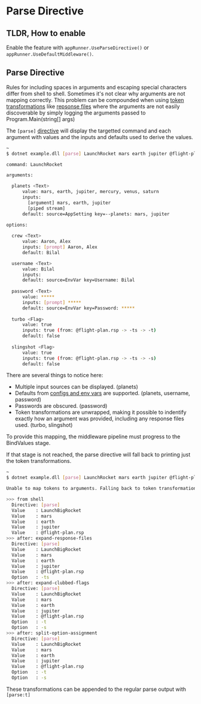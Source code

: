 # Parse Directive

## TLDR, How to enable 
Enable the feature with `appRunner.UseParseDirective()` or `appRunner.UseDefaultMiddleware()`.

## Parse Directive

Rules for including spaces in arguments and escaping special characters differ from shell to shell. Sometimes it's not clear why arguments are not mapping correctly. This problem can be compounded when using [token transformations](../Extensibility/token-transformations.md) like [repsonse files](../Middleware/response-files.md) where the arguments are not easily discoverable by simply logging the arguments passed to Program.Main(string[] args)

The `[parse]` [directive](../Extensibility/directives.md) will display the targetted command and each argument with values and the inputs and defaults used to derive the values.

```bash
~
$ dotnet example.dll [parse] LaunchRocket mars earth jupiter @flight-plan.rsp

command: LaunchRocket

arguments:

  planets <Text>
      value: mars, earth, jupiter, mercury, venus, saturn
      inputs:
        [argument] mars, earth, jupiter
        [piped stream]
      default: source=AppSetting key=--planets: mars, jupiter

options:
  
  crew <Text>
      value: Aaron, Alex
      inputs: [prompt] Aaron, Alex
      default: Bilal

  username <Text>
      value: Bilal
      inputs:
      default: source=EnvVar key=Username: Bilal
  
  password <Text>
      value: *****
      inputs: [prompt] *****
      default: source=EnvVar key=Password: *****
  
  turbo <Flag>
      value: true
      inputs: true (from: @flight-plan.rsp -> -ts -> -t)
      default: false
  
  slingshot <Flag>
      value: true
      inputs: true (from: @flight-plan.rsp -> -ts -> -s)
      default: false
```

There are several things to notice here:

* Multiple input sources can be displayed. (planets)
* Defaults from [configs and env vars](../Middleware/default-values-from-config.md) are supported. (planets, username, password)
* Passwords are obscured. (password)
* Token transformations are unwrapped, making it possible to indentify exactly how an argument was provided, including any response files used. (turbo, slingshot)

To provide this mapping, the middleware pipeline must progress to the BindValues stage. 

If that stage is not reached, the parse directive will fall back to printing just the token transformations.

```bash
~
$ dotnet example.dll [parse] LaunchRocket mars earth jupiter @flight-plan.rsp

Unable to map tokens to arguments. Falling back to token transformations.

>>> from shell
  Directive: [parse]
  Value    : LaunchBigRocket
  Value    : mars
  Value    : earth
  Value    : jupiter
  Value    : @flight-plan.rsp
>>> after: expand-response-files
  Directive: [parse]
  Value    : LaunchBigRocket
  Value    : mars
  Value    : earth
  Value    : jupiter
  Value    : @flight-plan.rsp
  Option   : -ts
>>> after: expand-clubbed-flags
  Directive: [parse]
  Value    : LaunchBigRocket
  Value    : mars
  Value    : earth
  Value    : jupiter
  Value    : @flight-plan.rsp
  Option   : -t
  Option   : -s
>>> after: split-option-assignment
  Directive: [parse]
  Value    : LaunchBigRocket
  Value    : mars
  Value    : earth
  Value    : jupiter
  Value    : @flight-plan.rsp
  Option   : -t
  Option   : -s
```

These transformations can be appended to the regular parse output with `[parse:t]`